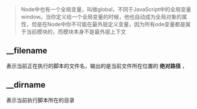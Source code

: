 >Node中也有一个全局变量，叫做global，不同于JavaScript中的全局变量window。当你定义给一个全局变量的时候，他也自动成为全局对象的属性，但是在Node中你不可能在最外层定义变量，因为所有ode变量都是属于当前模块的，而模块本身不是最外层上下文

__filename
-
表示当前正在执行的脚本的文件名，输出的是当前文件所在位置的 **绝对路径** ，

__dirname
-
表示当前执行脚本所在的目录